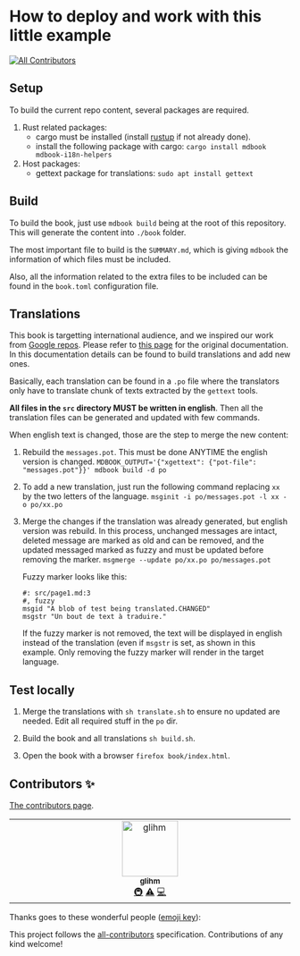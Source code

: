 # How to deploy and work with this little example
<!-- ALL-CONTRIBUTORS-BADGE:START - Do not remove or modify this section -->
[![All Contributors](https://img.shields.io/badge/all_contributors-1-orange.svg?style=flat-square)](#contributors-)
<!-- ALL-CONTRIBUTORS-BADGE:END -->

## Setup

To build the current repo content, several packages are required.

1. Rust related packages:
    * cargo must be installed (install [rustup](https://rustup.rs/) if not already done).
    * install the following package with cargo: `cargo install mdbook mdbook-i18n-helpers`
2. Host packages:
    * gettext package for translations: `sudo apt install gettext`

## Build

To build the book, just use `mdbook build` being at the root of this repository.
This will generate the content into `./book` folder.

The most important file to build is the `SUMMARY.md`, which is giving `mdbook` the information
of which files must be included.

Also, all the information related to the extra files to be included can be found in the
`book.toml` configuration file.

## Translations

This book is targetting international audience, and we inspired our work from [Google repos](https://github.com/google/comprehensive-rust).
Please refer to [this page](https://github.com/google/comprehensive-rust/blob/5bbb68be2cee0f2ee1b5be96c97e5a6aad385b1f/TRANSLATIONS.md) for the original documentation. In this documentation details can be found to build translations and add new ones.

Basically, each translation can be found in a `.po` file where the translators only have to translate chunk of texts
extracted by the `gettext` tools.

**All files in the `src` directory MUST be written in english**. Then all the translation files can be
generated and updated with few commands.

When english text is changed, those are the step to merge the new content:

1. Rebuild the `messages.pot`. This must be done ANYTIME the english version is changed.
   `MDBOOK_OUTPUT='{"xgettext": {"pot-file": "messages.pot"}}' mdbook build -d po`
   
2. To add a new translation, just run the following command replacing `xx` by the two letters of the language.
   `msginit -i po/messages.pot -l xx -o po/xx.po`

2. Merge the changes if the translation was already generated, but english version was rebuild.
   In this process, unchanged messages are intact, deleted message are marked as old and can be removed, and the updated messaged
   marked as fuzzy and must be updated before removing the marker.
   `msgmerge --update po/xx.po po/messages.pot`

   Fuzzy marker looks like this:
   ```
   #: src/page1.md:3
   #, fuzzy
   msgid "A blob of test being translated.CHANGED"
   msgstr "Un bout de text à traduire."
   ```

   If the fuzzy marker is not removed, the text will be displayed in english instead of
   the translation (even if `msgstr` is set, as shown in this example. Only removing the
   fuzzy marker will render in the target language.

## Test locally

1. Merge the translations with `sh translate.sh` to ensure no updated are needed. Edit all required stuff in the `po` dir.

2. Build the book and all translations `sh build.sh`.

3. Open the book with a browser `firefox book/index.html`.

## Contributors ✨

[The contributors page](https://github.com/dpinones/hello-mdbook/contributors).
<!-- ALL-CONTRIBUTORS-LIST:START - Do not remove or modify this section -->
<!-- prettier-ignore-start -->
<!-- markdownlint-disable -->
<table>
  <tbody>
    <tr>
      <td align="center" valign="top" width="14.28%"><a href="https://github.com/glihm"><img src="https://avatars.githubusercontent.com/u/7962849?v=4?s=100" width="100px;" alt="glihm"/><br /><sub><b>glihm</b></sub></a><br /><a href="#infra-glihm" title="Infrastructure (Hosting, Build-Tools, etc)">🚇</a> <a href="https://github.com/dpinones/hello-mdbook/commits?author=glihm" title="Tests">⚠️</a> <a href="https://github.com/dpinones/hello-mdbook/commits?author=glihm" title="Code">💻</a></td>
    </tr>
  </tbody>
</table>

<!-- markdownlint-restore -->
<!-- prettier-ignore-end -->

<!-- ALL-CONTRIBUTORS-LIST:END -->

Thanks goes to these wonderful people
([emoji key](https://allcontributors.org/docs/en/emoji-key)):

<!-- ALL-CONTRIBUTORS-LIST:START - Do not remove or modify this section -->
<!-- prettier-ignore-start -->
<!-- markdownlint-disable -->

<!-- markdownlint-restore -->
<!-- prettier-ignore-end -->

<!-- ALL-CONTRIBUTORS-LIST:END -->

This project follows the
[all-contributors](https://github.com/all-contributors/all-contributors)
specification. Contributions of any kind welcome!
